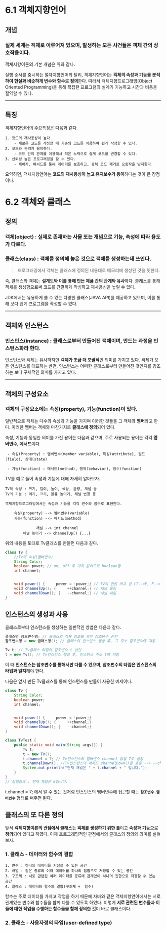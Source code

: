 6.1 객체지향언어
===================

개념
---------------
### 실제 세계는 객체로 이루어져 있으며, 발생하는 모든 사건들은 객체 간의 상호작용이다.

객체지향이론의 기본 개념은 위와 같다.

실행 순서를 중시하는 절차지향언어와 달리, 객체지향언어는 **객체의 속성과 기능을 분석하여 현실과 비슷하게 변수와 함수로 정의**한다. 따라서 객체지향프로그래밍(Object Oriented Programming)을 통해 복잡한 프로그램의 설계가 가능하고 시간과 비용을 절약할 수 있다.

--------------------

특징
-------------------
객체지향언어의 주요특징은 다음과 같다.

    1. 코드의 재사용성이 높다.
        - 새로운 코드를 작성할 때 기존의 코드를 이용하여 쉽게 작성할 수 있다.
    2. 코드와 관리가 용이하다.
        - 코드 간의 관계를 이용해서 적은 노력으로 쉽게 코드를 변경할 수 있다.
    3. 신뢰성 높은 프로그래밍을 할 수 있다.
        - 제어자, 메서드를 통해 데이터를 보호하고, 중복 코드 제거로 오동작을 방지한다.

요약하면, 객체지향언어는 **코드의 재사용성이 높고 유지보수가 용이**하다는 것이 큰 장점이다.

6.2 객체와 클래스
=================

정의
-------
### 객체(object) : 실제로 존재하는 사물 또는 개념으로 기능, 속성에 따라 용도가 다르다.
### 클래스(class) : 객체를 정의해 놓은 것으로 객체를 생성하는데 쓰인다.

> 프로그래밍에서 객체는 클래스에 정의된 내용대로 메모리에 생성된 것을 뜻한다.

즉, 클래스와 객체는 **설계도와 이를 통해 만든 제품 간의 관계와 유사**하다. 클래스를 통해 객체를 생성함으로써 코드를 간결하게 작성하고 재사용성을 높일 수 있다.

JDK에서는 유용하게 쓸 수 있는 다양한 클래스(JAVA API)를 제공하고 있으며, 이를 통해 보다 쉽게 프로그램을 작성할 수 있다.

------------------------------------

객체와 인스턴스
------------
### 인스턴스(instance) : 클래스로부터 만들어진 객체이며, 만드는 과정을 인스턴스화라 한다.

인스턴스와 객체는 유사하지만 **객체가 조금 더 포괄적**인 의미를 가지고 있다. 객체가 모든 인스턴스를 대표하는 반면, 인스턴스는 어떠한 클래스로부터 만들어진 것인지를 강조하는 보다 구체적인 의미를 가지고 있다.

---------
객체의 구성요소
-----------
### 객체의 구성요소에는 속성(property), 기능(function)이 있다.
일반적으로 객체는 다수의 속성과 기능을 가지며 이러한 것들을 그 객체의 **멤버**라고 한다. 이러한 멤버는 객체와 마찬가지로 **클래스에 정의**되어 있다.

속성, 기능과 동일한 의미를 가진 용어는 다음과 같으며, 주로 사용되는 용어는 각각 **멤버변수, 메서드**이다.

     - 속성(Property) : 멤버변수(member variable), 특성(attribute), 필드(field), 상태(state)

     - 기능(function) : 메서드(method), 행위(behavior), 함수(function)

TV를 예로 들어 속성과 기능에 대해 자세히 알아보자.

    TV의 속성 : 크기, 길이, 높이, 색상, 음량, 채널 등
    TV의 기능 : 켜기, 끄기, 볼륨 높이기, 채널 변경 등

    객체지향프로그래밍에서는 속성과 기능을 각각 변수와 함수로 표현한다.

        속성(property) --> 멤버변수(variable)
        기능(function) --> 메서드(method)

                  채널 --> int channel
            채널 높이기 --> channelUp() {...}

위의 내용을 토대로 Tv클래스를 만들면 다음과 같다.

```java
class Tv {
    //Tv의 속성(멤버변수)
    String Color;
    boolean power; // on, off 두 가지 값이므로 boolean형
    int channel;


    void power() {     power = !power;} // TV의 전원 켜고 끔 (T-->F, F-->T)
    void channelUp(); {     ++channel;} // 채널 올림
    void channelDown(); {   --channel;} // 채널 내림
}
```

인스턴스의 생성과 사용
---------
클래스로부터 인스턴스를 생성하는 일반적인 방법은 다음과 같다.
```java
클래스명 참조변수명; // 클래스의 객체 참조를 위한 참조변수 선언
참조변수명 = new 클래스명(); // 클래스의 인스턴스 생성 후, 그 주소 참조변수에 저장

Tv t; // Tv클래스 타입의 참조변수 t 선언
t = new Tv(); // Tv인스턴스 생성 후, 인스턴스 주소 t에 저장
```
이 때 **인스턴스는 참조변수를 통해서만 다룰 수 있으며, 참조변수의 타입은 인스턴스의 타입과 일치**해야 한다.

다음은 앞서 만든 Tv클래스를 통해 인스턴스를 만들어 사용한 예제이다.

```java
class Tv {
    String Color;
    boolean power;
    int channel;


    void power() {     power = !power;}
    void channelUp(); {     ++channel;}
    void channelDown(); {   --channel;}
}

class TvTest {
    public static void main(String args[]) {
        Tv t;
        t = new TV();
        t.channel = 7; // Tv인스턴스의 멤버변수 channel 값을 7로 설정
        t.channelDown(); //Tv인스턴스의 메서드 channelDown()을 호출 --> --channel;로 channel값 1 감소
        System.out.println("현재 채널은 " + t.channel + " 입니다.");
    }
}
// 실행결과 : 현재 채널은 6입니다.
```
t.channel = 7; 에서 알 수 있는 것처럼 인스턴스의 멤버변수에 접근할 때는 **`참조변수.멤버변수`** 형태로 써주면 된다.

클래스의 또 다른 정의
---------

앞서 **객체지향이론의 관점에서 클래스는 객체를 생성하기 위한 틀**이고 **속성과 기능으로 정의**되어 있다고 하였다. 이제 프로그래밍적인 관점에서의 클래스의 정의와 의미를 살펴보자.
### 1. 클래스 - 데이터와 함수의 결합
    1. 변수 : 하나의 데이터를 저장할 수 있는 공간
    2. 배열 : 같은 종류의 여러 데이터를 하나의 집합으로 저장할 수 있는 공간
    3. 구조체 : 서로 관련된 여러 데이터를 종류에 관계없이 하나의 집합으로 저장할 수 있는 공간
    4. 클래스 : 데이터와 함수의 결합(구조체 +  함수)

함수는 주로 데이터를 가지고 작업을 하기 때문에 자바와 같은 객체지향언어에서는 서로 관계있는 변수와 함수들을 함께 다룰 수 있도록 하였다. 이렇게 **서로 관련된 변수들과 이들에 대한 작업을 수행하는 함수들을 함께 정의한 것**이 바로 클래스이다.

### 2. 클래스 - 사용자정의 타입(user-defined type)

